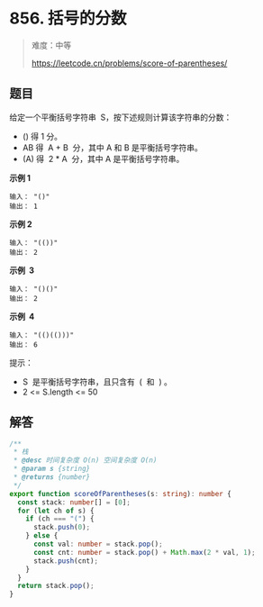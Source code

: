 # 856. 括号的分数

> 难度：中等
>
> https://leetcode.cn/problems/score-of-parentheses/

## 题目

给定一个平衡括号字符串  S，按下述规则计算该字符串的分数：

- () 得 1 分。
- AB 得  A + B  分，其中 A 和 B 是平衡括号字符串。
- (A) 得  2 \* A  分，其中 A 是平衡括号字符串。

**示例 1**

```
输入： "()"
输出： 1
```

**示例 2**

```
输入： "(())"
输出： 2
```

**示例  3**

```
输入： "()()"
输出： 2
```

**示例  4**

```
输入： "(()(()))"
输出： 6
```

提示：

- S  是平衡括号字符串，且只含有  (  和  ) 。
- 2 <= S.length <= 50

## 解答

```typescript
/**
 * 栈
 * @desc 时间复杂度 O(n) 空间复杂度 O(n)
 * @param s {string}
 * @returns {number}
 */
export function scoreOfParentheses(s: string): number {
  const stack: number[] = [0];
  for (let ch of s) {
    if (ch === "(") {
      stack.push(0);
    } else {
      const val: number = stack.pop();
      const cnt: number = stack.pop() + Math.max(2 * val, 1);
      stack.push(cnt);
    }
  }
  return stack.pop();
}
```

